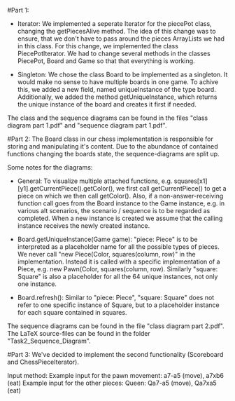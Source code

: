 #Part 1:
- Iterator:
We implemented a seperate Iterator for the piecePot class, changing the getPiecesAlive method. The idea of this
change was to ensure, that we don't have to pass around the pieces ArrayLists we had in this class.
For this change, we implemented the class PiecePotIterator. We had to change several methods in the classes 
PiecePot, Board and Game so that that everything is working.
        
- Singleton:
We chose the class Board to be implemented as a singleton. It would make no sense to have multiple boards
in one game. To achive this, we added a new field, named uniqueInstance of the type board. Additionally, we
added the method getUniqueInstance, which returns the unique instance of the board and creates it first if needed.

The class and the sequence diagrams can be found in the files "class diagram part 1.pdf" and "sequence diagram part 1.pdf".

#Part 2:
The Board class in our chess implementation is responsible for storing and manipulating it's content.
Due to the abundance of contained functions changing the boards state, the sequence-diagrams are split up.

Some notes for the diagrams:
- General: To visualize multiple attached functions, e.g. squares[x1][y1].getCurrentPiece().getColor(), we first call
getCurrentPiece() to get a piece on which we then call getColor(). Also, if a non-answer-receiving function call goes
from the Board instance to the Game instance, e.g. in various alt scenarios, the scenario / sequence is to be regarded 
as completed. When a new instance is created we assume that the calling instance receives the newly created instance.

- Board.getUniqueInstance(Game game): "piece: Piece" is to be interpreted as a placeholder name for all the possible 
types of pieces. We never call "new Piece(Color, squares(column, row)" in the implementation. Instead it is called
with a specific implementation of a Piece, e.g. new Pawn(Color, squares(column, row). Similarly  "square: Square" is
also a placeholder for all the 64 unique instances, not only one instance.

- Board.refresh(): Similar to "piece: Piece", "square: Square" does not refer to one specific instance of Square,
but to a placeholder instance for each square contained in squares.

The sequence diagrams can be found in the file "class diagram part 2.pdf". The LaTeX source-files can be found in the
folder "Task2_Sequence_Diagram".

#Part 3:
We've decided to implement the second functionality (Scoreboard and ChessPieceIterator).

Input method:
Example input for the pawn movement: a7-a5 (move), a7xb6 (eat)
Example input for the other pieces: Queen: Qa7-a5 (move), Qa7xa5 (eat) 